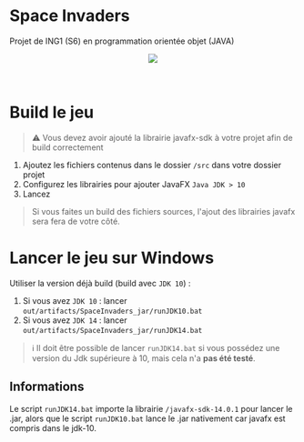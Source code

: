 # Space Invaders
 Projet de ING1 (S6) en programmation orientée objet (JAVA)
 
<p align="center">
  <img src="https://i.imgur.com/puPcEWl.png">
</p>
<br>

# Build le jeu

> :warning: Vous devez avoir ajouté la librairie javafx-sdk à votre projet afin de build correctement

1. Ajoutez les fichiers contenus dans le dossier ```/src``` dans votre dossier projet
2. Configurez les librairies pour ajouter JavaFX ```Java JDK > 10```
3. Lancez

> Si vous faites un build des fichiers sources, l'ajout des librairies javafx sera fera de votre côté.

# Lancer le jeu sur Windows

Utiliser la version déjà build (build avec ```JDK 10```) :
1. Si vous avez ```JDK 10``` : lancer ```out/artifacts/SpaceInvaders_jar/runJDK10.bat```
2. Si vous avez ```JDK 14``` : lancer ```out/artifacts/SpaceInvaders_jar/runJDK14.bat```

> :information_source: Il doit être possible de lancer ```runJDK14.bat``` si vous possédez une version du Jdk supérieure à 10, mais cela n'a **pas été testé**. 

## Informations

Le script ```runJDK14.bat``` importe la librairie ```/javafx-sdk-14.0.1``` pour lancer le .jar, alors que le script ```runJDK10.bat``` lance le .jar nativement car javafx est compris dans le jdk-10.
